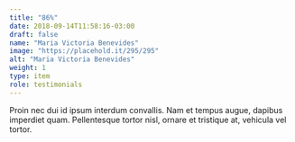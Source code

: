 ```yaml
---
title: "86%"
date: 2018-09-14T11:58:16-03:00
draft: false
name: "Maria Victoria Benevides"
image: "https://placehold.it/295/295"
alt: "Maria Victoria Benevides"
weight: 1
type: item
role: testimonials
---
```


Proin nec dui id ipsum interdum convallis. Nam et tempus augue, dapibus imperdiet quam. Pellentesque tortor nisl, ornare et tristique at, vehicula vel tortor.

